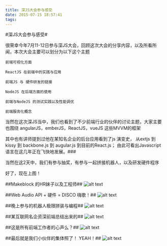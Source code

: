 ```yaml
---
title: 深JS大会参与感受
date: 2015-07-15 18:57:41
tags:
---
```


#深JS大会参与感受#

很荣幸今年7月11-12日参与深JS大会，回顾这次大会的分享内容，以及所看所闻，本次大会主要可以划分为以下这个主题

``前端可视化方面``

``ReactJS 在前端中的实践与应用``

``前端JS 与 硬件研发的链接``

``NodeJS 在后端方面的使用``

``前端与NodeJS 的测试实践以及性能调优``

``前端服务化概念``

当然在这次深JS当中，我们也看到了不少前端行业的伙伴的讨论主题，大家主要也围绕
angularJS，emberJS，ReactJS，vueJS 这些MVVM的框架

其中也有讲师提到过他在某知名企业的后台应用看到了js 演变史， 从extjs 到 kissy 到 backbone.js 到 augular.js 到目前的React.js；
由此可看出Javascript 语言在这几年正在飞快地发展。###

当然在这2天中，我们有参与抽奖，有参与一起拼接机器人，以及研发硬件程序

好了，现在上图！

##Makeblock 的HR妹子以及工程师##
![alt text](http://7xawfk.com1.z0.glb.clouddn.com/shen1.png "妹子与工程师")

##Web Audio API + 硬件 = DISCO 嗨歌！##
![alt text](http://7xawfk.com1.z0.glb.clouddn.com/shen2.png "DISCO")

##晚上参与的机器人极限拼装与编程##
![alt text](http://7xawfk.com1.z0.glb.clouddn.com/shen3.png "有头猪！")

##某互联网名企资深前端总结出来的##
![alt text](http://7xawfk.com1.z0.glb.clouddn.com/shen4.png "干！")

##这是所有前端工作者的心声么？##
![alt text](http://7xawfk.com1.z0.glb.clouddn.com/shen5.png "Javascript是全宇宙最好语言！")

##最后就是我们小伙伴的集体照了！ YEAH！##
![alt text](http://7xawfk.com1.z0.glb.clouddn.com/shen6.png "大合照！")
